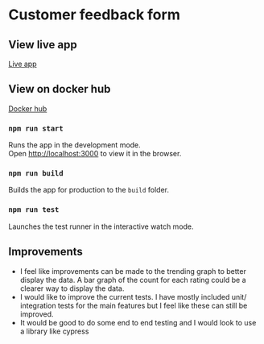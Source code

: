 # Customer feedback form

## View live app

<a align="center" href="https://optimistic-swartz-1c0251.netlify.app/">Live app</a>

## View on docker hub

<a align="center" href="https://hub.docker.com/r/hrjuggins/feedback-form">Docker hub</a>

### `npm run start`

Runs the app in the development mode.\
Open [http://localhost:3000](http://localhost:3000) to view it in the browser.

### `npm run build`

Builds the app for production to the `build` folder.

### `npm run test`

Launches the test runner in the interactive watch mode.

## Improvements

- I feel like improvements can be made to the trending graph to better display the data. A bar graph of the count for each rating could be a clearer way to display the data.
- I would like to improve the current tests. I have mostly included unit/ integration tests for the main features but I feel like these can still be improved.
- It would be good to do some end to end testing and I would look to use a library like cypress
